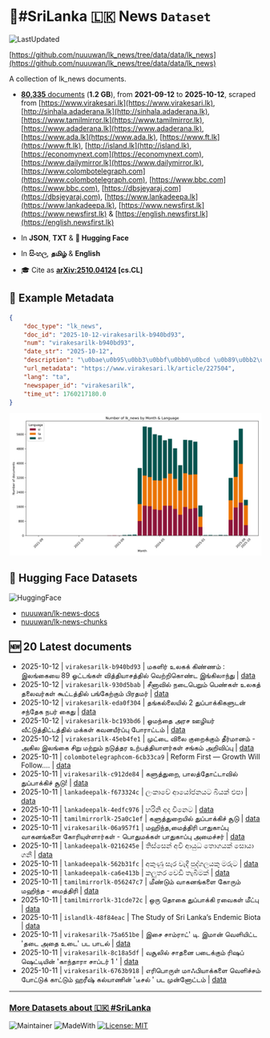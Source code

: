 # 📄#SriLanka 🇱🇰 News `Dataset`

![LastUpdated](https://img.shields.io/badge/last_updated-2025--10--12_06:00:01-green)

[https://github.com/nuuuwan/lk_news/tree/data/data/lk_news](https://github.com/nuuuwan/lk_news/tree/data/data/lk_news)

A collection of lk_news documents.

- [**80,335** documents](https://github.com/nuuuwan/lk_news/tree/data/data/lk_news) (**1.2 GB**), from **2021-09-12** to **2025-10-12**, scraped from [https://www.virakesari.lk](https://www.virakesari.lk), [http://sinhala.adaderana.lk](http://sinhala.adaderana.lk), [https://www.tamilmirror.lk](https://www.tamilmirror.lk), [https://www.adaderana.lk](https://www.adaderana.lk), [https://www.ada.lk](https://www.ada.lk), [https://www.ft.lk](https://www.ft.lk), [http://island.lk](http://island.lk), [https://economynext.com](https://economynext.com), [https://www.dailymirror.lk](https://www.dailymirror.lk), [https://www.colombotelegraph.com](https://www.colombotelegraph.com), [https://www.bbc.com](https://www.bbc.com), [https://dbsjeyaraj.com](https://dbsjeyaraj.com), [https://www.lankadeepa.lk](https://www.lankadeepa.lk), [https://www.newsfirst.lk](https://www.newsfirst.lk) & [https://english.newsfirst.lk](https://english.newsfirst.lk)

- In **JSON**, **TXT** & **🤗 Hugging Face**

- In **සිංහල**, **தமிழ்** & **English**

- 🎓 Cite as **[arXiv:2510.04124](https://arxiv.org/abs/2510.04124) [cs.CL]**

## 📝 Example Metadata

```json
{
    "doc_type": "lk_news",
    "doc_id": "2025-10-12-virakesarilk-b940bd93",
    "num": "virakesarilk-b940bd93",
    "date_str": "2025-10-12",
    "description": "\u0bae\u0b95\u0bb3\u0bbf\u0bb0\u0bcd \u0b89\u0bb2\u0b95\u0b95\u0bcd \u0b95\u0bbf\u0ba3\u0bcd\u0ba3\u0bae\u0bcd : \u0b87\u0bb2\u0b99\u0bcd\u0b95\u0bc8\u0baf\u0bc8 89 \u0b93\u0b9f\u0bcd\u0b9f\u0b99\u0bcd\u0b95\u0bb3\u0bcd \u0bb5\u0bbf\u0ba4\u0bcd\u0ba4\u0bbf\u0baf\u0bbe\u0b9a\u0ba4\u0bcd\u0ba4\u0bbf\u0bb2\u0bcd \u0bb5\u0bc6\u0bb1\u0bcd\u0bb1\u0bbf\u0b95\u0bca\u0ba3\u0bcd\u0b9f \u0b87\u0b99\u0bcd\u0b95\u0bbf\u0bb2\u0bbe\u0ba8\u0bcd\u0ba4\u0bc1",
    "url_metadata": "https://www.virakesari.lk/article/227504",
    "lang": "ta",
    "newspaper_id": "virakesarilk",
    "time_ut": 1760217180.0
}
```

![Chart](https://raw.githubusercontent.com/nuuuwan/lk_news/refs/heads/data/data/lk_news/docs_by_month_and_lang.png)

## 🤗 Hugging Face Datasets

![HuggingFace](https://img.shields.io/badge/-HuggingFace-FDEE21?style=for-the-badge&logo=HuggingFace)

- [nuuuwan/lk-news-docs](https://huggingface.co/datasets/nuuuwan/lk-news-docs)
- [nuuuwan/lk-news-chunks](https://huggingface.co/datasets/nuuuwan/lk-news-chunks)

## 🆕 20 Latest documents

- 2025-10-12 | `virakesarilk-b940bd93` | மகளிர் உலகக் கிண்ணம் : இலங்கையை 89 ஓட்டங்கள் வித்தியாசத்தில் வெற்றிகொண்ட இங்கிலாந்து | [data](https://github.com/nuuuwan/lk_news/tree/data/data/lk_news/2020s/2025/2025-10-12-virakesarilk-b940bd93)
- 2025-10-12 | `virakesarilk-930d5bab` | சீனாவில் நடைபெறும் பெண்கள் உலகத் தலைவர்கள் கூட்டத்தில் பங்கேற்கும் பிரதமர் | [data](https://github.com/nuuuwan/lk_news/tree/data/data/lk_news/2020s/2025/2025-10-12-virakesarilk-930d5bab)
- 2025-10-12 | `virakesarilk-eda0f304` | தங்கல்லையில் 2 துப்பாக்கிகளுடன் சந்தேக நபர் கைது | [data](https://github.com/nuuuwan/lk_news/tree/data/data/lk_news/2020s/2025/2025-10-12-virakesarilk-eda0f304)
- 2025-10-12 | `virakesarilk-bc193bd6` | ஓமந்தை அரச ஊழியர் வீட்டுத்திட்டத்தில் மக்கள் கவனயீர்ப்பு போராட்டம் | [data](https://github.com/nuuuwan/lk_news/tree/data/data/lk_news/2020s/2025/2025-10-12-virakesarilk-bc193bd6)
- 2025-10-12 | `virakesarilk-45eb4fe1` | முட்டை விலை குறைக்கும் தீர்மானம் - அகில இலங்கை சிறு மற்றும் நடுத்தர உற்பத்தியாளர்கள் சங்கம் அறிவிப்பு | [data](https://github.com/nuuuwan/lk_news/tree/data/data/lk_news/2020s/2025/2025-10-12-virakesarilk-45eb4fe1)
- 2025-10-11 | `colombotelegraphcom-6cb33ca9` | Reform First — Growth Will Follow…. | [data](https://github.com/nuuuwan/lk_news/tree/data/data/lk_news/2020s/2025/2025-10-11-colombotelegraphcom-6cb33ca9)
- 2025-10-11 | `virakesarilk-c912de84` | களுத்துறை, பாலத்தோட்டாவில் துப்பாக்கிச் சூடு! | [data](https://github.com/nuuuwan/lk_news/tree/data/data/lk_news/2020s/2025/2025-10-11-virakesarilk-c912de84)
- 2025-10-11 | `lankadeepalk-f673324c` | ලංකාවේ ආයෝජනයට බියක් එපා | [data](https://github.com/nuuuwan/lk_news/tree/data/data/lk_news/2020s/2025/2025-10-11-lankadeepalk-f673324c)
- 2025-10-11 | `lankadeepalk-4edfc976` | හරිනි අද චීනෙට | [data](https://github.com/nuuuwan/lk_news/tree/data/data/lk_news/2020s/2025/2025-10-11-lankadeepalk-4edfc976)
- 2025-10-11 | `tamilmirrorlk-25a0c1ef` | களுத்துறையில் துப்பாக்கிச் சூடு | [data](https://github.com/nuuuwan/lk_news/tree/data/data/lk_news/2020s/2025/2025-10-11-tamilmirrorlk-25a0c1ef)
- 2025-10-11 | `virakesarilk-06a957f1` | மஹிந்த,மைத்திரி பாதுகாப்பு வாகனங்களை கோரியுள்ளார்கள் - பொதுமக்கள் பாதுகாப்பு அமைச்சர் | [data](https://github.com/nuuuwan/lk_news/tree/data/data/lk_news/2020s/2025/2025-10-11-virakesarilk-06a957f1)
- 2025-10-11 | `lankadeepalk-0216245e` | තිස්සෙන් අවි ආයුධ තොගයක් සොයා ගනී | [data](https://github.com/nuuuwan/lk_news/tree/data/data/lk_news/2020s/2025/2025-10-11-lankadeepalk-0216245e)
- 2025-10-11 | `lankadeepalk-562b31fc` | අකුණු සැර වැදී පුද්ගලයකු මරුට | [data](https://github.com/nuuuwan/lk_news/tree/data/data/lk_news/2020s/2025/2025-10-11-lankadeepalk-562b31fc)
- 2025-10-11 | `lankadeepalk-ca6e413b` | කලුතර වෙඩි තැබීමක් | [data](https://github.com/nuuuwan/lk_news/tree/data/data/lk_news/2020s/2025/2025-10-11-lankadeepalk-ca6e413b)
- 2025-10-11 | `tamilmirrorlk-056247c7` | மீண்டும் வாகனங்களை கோரும் மஹிந்த - மைத்திரி | [data](https://github.com/nuuuwan/lk_news/tree/data/data/lk_news/2020s/2025/2025-10-11-tamilmirrorlk-056247c7)
- 2025-10-11 | `tamilmirrorlk-31cde72c` | ஒரு தொகை துப்பாக்கி ரவைகள் மீட்பு | [data](https://github.com/nuuuwan/lk_news/tree/data/data/lk_news/2020s/2025/2025-10-11-tamilmirrorlk-31cde72c)
- 2025-10-11 | `islandlk-48f84eac` | The Study of Sri Lanka’s Endemic Biota | [data](https://github.com/nuuuwan/lk_news/tree/data/data/lk_news/2020s/2025/2025-10-11-islandlk-48f84eac)
- 2025-10-11 | `virakesarilk-75a651be` | இசை சாம்ராட்' டி. இமான் வெளியிட்ட 'தடை அதை உடை' பட பாடல் | [data](https://github.com/nuuuwan/lk_news/tree/data/data/lk_news/2020s/2025/2025-10-11-virakesarilk-75a651be)
- 2025-10-11 | `virakesarilk-8c18a5df` | வசூலில் சாதனை படைக்கும் ரிஷப் ஷெட்டியின் 'காந்தாரா சாப்டர் 1 ' | [data](https://github.com/nuuuwan/lk_news/tree/data/data/lk_news/2020s/2025/2025-10-11-virakesarilk-8c18a5df)
- 2025-10-11 | `virakesarilk-6763b918` | எரிபொருள் மாஃபியாக்களை வெளிச்சம் போட்டுக் காட்டும் ஹரீஷ் கல்யாணின் 'டீசல் ' பட முன்னோட்டம் | [data](https://github.com/nuuuwan/lk_news/tree/data/data/lk_news/2020s/2025/2025-10-11-virakesarilk-6763b918)

---

### [More Datasets about 🇱🇰 #SriLanka](https://github.com/nuuuwan/lk_datasets)

![Maintainer](https://img.shields.io/badge/maintainer-nuuuwan-red)
![MadeWith](https://img.shields.io/badge/made_with-python-blue)
[![License: MIT](https://img.shields.io/badge/License-MIT-yellow.svg)](https://opensource.org/licenses/MIT)
